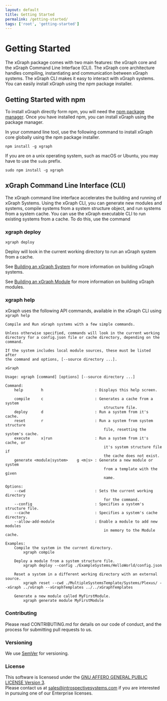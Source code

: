 ```yaml
---
layout: default
title: Getting Started
permalink: /getting-started/
tags: ['root', 'getting-started']
---
```

# Getting Started
The xGraph package comes with two main features: the xGraph core and the xGraph 
Command Line Interface (CLI). The xGraph core architecture handles compiling, 
instantiating and communication between xGraph systems. The xGraph CLI makes it 
easy to interact with xGraph systems. You can easily install xGraph using the 
npm package installer.

## Getting Started with npm
To install xGraph directly form npm, you will need the [npm package manager](https://www.npmjs.com/). 
Once you have installed npm, you can install xGraph using the package manager.

In your command line tool, use the following command to install xGraph core 
globally using the npm package installer.
```
npm install -g xgraph
```

If you are on a unix operating system, such as macOS or Ubuntu, you may have to use 
the `sudo` prefix.
```
sudo npm install -g xgraph
```

## xGraph Command Line Interface (CLI)
The xGraph command line interface accelerates the building and running of xGraph 
Systems. Using the xGraph CLI, you can generate new modules and systems, compile 
systems from a system structure object, and run systems from a system cache. 
You can use the xGraph executable CLI to run existing systems from a cache. To do this, use the command

### xgraph deploy
```
xgraph deploy 
```
Deploy will look in the current working directory to run an xGraph system from a cache. 

See [Building an xGraph System]() for more information on building xGraph systems.

See [Building an xGraph Module]() for more information on building xGraph modules. 


### xgraph help
xGraph uses the following API commands, available in the xGraph CLI using `xgraph help`
```
Compile and Run xGraph systems with a few simple commands.

Unless otherwise specified, commands will look in the current working
directory for a config.json file or cache directory, depending on the
command.

If the system includes local module sources, these must be listed after
the command and options, [--source directory ...].

xGraph

Usage: xgraph [command] [options] [--source directory ...]

Command:
    help        h                       : Displays this help screen.

    compile     c                       : Generates a cache from a system
                                            structure file.
    deploy      d                       : Run a system from it's cache.
    reset       r                       : Run a system from system structure
                                            file, resetting the system's cache.
    execute     x|run                   : Run a system from it's cache, or
                                            it's system structure file if
                                            the cache does not exist.
    generate <module|system>    g <m|s> : Generate a new module or system
                                            from a template with the given
                                            name.

Options:
    --cwd                               : Sets the current working directory
                                            for the command.
    --config                            : Specifies a system's structure file.
    --cache                             : Specifies a system's cache directory.
    --allow-add-module                  : Enable a module to add new modules
                                            in memory to the Module cache.

Examples:
    Compile the system in the current directory.
        xgraph compile

    Deploy a module from a system structure file.
        xgraph deploy --config ./ExampleSystems/HelloWorld/config.json

    Reset a system in a different working directory with an external source.
        xgraph reset --cwd ./MultipleSystemsTemplate/Systems/Plexus/ --xGraph ../xGraph --xGraphTemplates ../../xGraphTemplates

    Generate a new module called MyFirstModule.
        xgraph generate module MyFirstModule
```

### Contributing

Please read CONTRIBUTING.md for details on our code of
conduct, and the process for submitting pull requests to us.

### Versioning

We use [SemVer](http://semver.org/) for versioning.


### License
This software is licensesd under the [GNU AFFERO GENERAL PUBLIC LICENSE Version 3](https://www.gnu.org/licenses/agpl-3.0.html).  
Please contact us at sales@introspectivesystems.com if you are interested in pursuing one of our Enterprise licenses.
